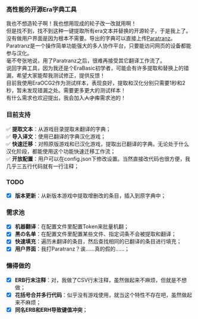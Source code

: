 ### 高性能的开源Era字典工具
我也不想造轮子啊！我也想用现成的轮子改一改就用啊！  
但是找不到，找不到这种一键提取所有era文本并替换的开源轮子，于是我上了。  
没有做用户界面是因为根本不需要。导出的字典可以直接上传[Paratranz](https://paratranz.cn/)。  
Paratranz是一个操作简单功能强大的多人协作平台，只要能访问网页的设备都能参与汉化。  
毫不夸张地说，用了Paratranz之后，很难再接受其它翻译工作流了。  
说回字典工具，因为我还是个EraBasic初学者，可能会有许多提取和替换上的错漏，希望大家能帮我测试修正，提供反馈！  
目前我使用EraOCG2作为测试样本，表现良好，提取和汉化分别只需要1秒和2秒，暂未发现错漏之处。需要更多更大的测试样本！  
有什么需求也欢迎提出，我会加入~~人才库~~需求池的！  
### 目前支持
✅ **提取文本**：从游戏目录提取未翻译的字典；  
✅ **导入译文**：使用已翻译的字典汉化游戏；  
✅ **快速迁移**：对照原版游戏和已汉化游戏，提取出已翻译的字典。无论处于什么汉化阶段，都能使用这个功能快速迁移工作流；  
✅ **开放配置**：用户可以在config.json下修改设置。当然直接改代码也很方便，我几乎三五行代码就有一行注释；  
### TODO
- [x] **版本更新**：从新版本游戏中提取增删改的条目，插入到原字典中；
### 需求池
- [x] **机器翻译**：在配置文件里配置Token来批量机翻；
- [x] **黑の名单**：在配置文件里配置某些文件、指定词条不会被提取和翻译；
- [x] **快速填充**：遍历未翻译的条目，然后查找相同的已翻译的条目进行填充；
- [x] **用户界面**：我打Paratranz？诶……真的假的……；
### 懒得做的
- [x] **ERB行末注释**：对，我做了CSV行末注释，虽然做起来不麻烦，但就是不想做；
- [x] **花括号合并多行代码**：似乎没有游戏使用，就当这个特性不存在吧，虽然做起来不麻烦；
- [x] **同名ERB和ERH导致键值冲突**；
